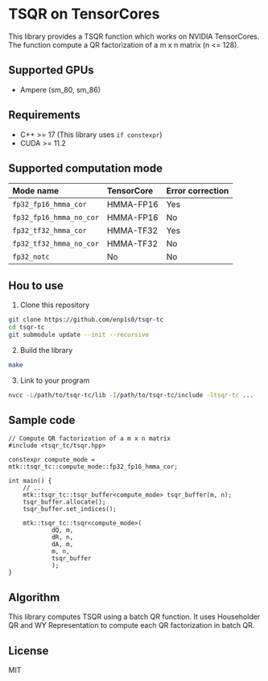 # TSQR on TensorCores

This library provides a TSQR function which works on NVIDIA TensorCores.
The function compute a QR factorization of a m x n matrix (n <= 128).

## Supported GPUs
- Ampere (sm_80, sm_86)

## Requirements
- C++ >= 17 (This library uses `if constexpr`)
- CUDA >= 11.2

## Supported computation mode

|  Mode name            | TensorCore | Error correction |
|:----------------------|:-----------|:-----------------|
|`fp32_fp16_hmma_cor`   | HMMA-FP16  | Yes              |
|`fp32_fp16_hmma_no_cor`| HMMA-FP16  | No               |
|`fp32_tf32_hmma_cor`   | HMMA-TF32  | Yes              |
|`fp32_tf32_hmma_no_cor`| HMMA-TF32  | No               |
|`fp32_notc`            | No         | No               |

## Hou to use
1. Clone this repository
```bash
git clone https://github.com/enp1s0/tsqr-tc
cd tsqr-tc
git submodule update --init --recursive
```

2. Build the library
```bash
make
```

3. Link to your program
```bash
nvcc -L/path/to/tsqr-tc/lib -I/path/to/tsqr-tc/include -ltsqr-tc ...
```

## Sample code
```cuda
// Compute QR factorization of a m x n matrix
#include <tsqr_tc/tsqr.hpp>

constexpr compute_mode = mtk::tsqr_tc::compute_mode::fp32_fp16_hmma_cor;

int main() {
	// ...
	mtk::tsqr_tc::tsqr_buffer<compute_mode> tsqr_buffer(m, n);
	tsqr_buffer.allocate();
	tsqr_buffer.set_indices();

	mtk::tsqr_tc::tsqr<compute_mode>(
			dQ, m,
			dR, n,
			dA, m,
			m, n,
			tsqr_buffer
			);
}

```

## Algorithm
This library computes TSQR using a batch QR function.
It uses Householder QR and WY Representation to compute each QR factorization in batch QR.


## License
MIT
